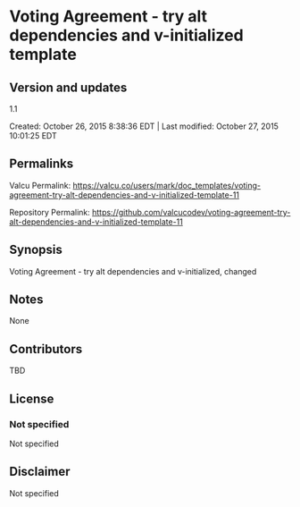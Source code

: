 

# Voting Agreement - try alt dependencies and v-initialized template

## Version and updates

1.1

Created: October 26, 2015  8:38:36 EDT | Last modified: October 27, 2015 10:01:25 EDT

## Permalinks

Valcu Permalink: https://valcu.co/users/mark/doc_templates/voting-agreement-try-alt-dependencies-and-v-initialized-template-11

Repository Permalink: https://github.com/valcucodev/voting-agreement-try-alt-dependencies-and-v-initialized-template-11

## Synopsis

Voting Agreement - try alt dependencies and v-initialized, changed

## Notes

None

## Contributors

TBD

## License

### Not specified


  Not specified


## Disclaimer


  Not specified

